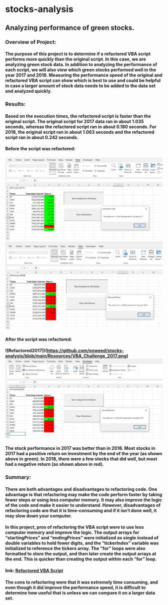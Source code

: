 # stocks-analysis

## Analyzing performance of green stocks.

### Overview of Project:

#### The purpose of this project is to determine if a refactored VBA script performs more quickly than the original script. In this case, we are analyzing green stock data. In addition to analyzing the performance of each script, we will also view which green stocks performed well in the year 2017 and 2018. Measuring the performance speed of the original and refactored VBA script can show which is best to use and could be helpful in case a larger amount of stock data needs to be added to the data set and analyzed quickly.

### Results:

#### Based on the execution times, the refactored script is faster than the original script. The original script for 2017 data ran in about 1.035 seconds, whereas the refactored script ran in about 0.180 seconds. For 2018, the original script ran in about 1.063 seconds and the refactored script ran in about 0.242 seconds. 

#### Before the script was refactored:
#### ![BeforeRefactor2017](https://github.com/eoweed/stocks-analysis/blob/main/Resources/BeforeRefactor2017.png) ![BeforeRefactor2018](https://github.com/eoweed/stocks-analysis/blob/main/Resources/BeforeRefactor2018.png)

#### After the script was refactored:
#### ![Refactored2017])(https://github.com/eoweed/stocks-analysis/blob/main/Resources/VBA_Challenge_2017.png) ![Refactored2018](https://github.com/eoweed/stocks-analysis/blob/main/Resources/VBA_Challenge_2018.png)

#### The stock performance in 2017 was better than in 2018. Most stocks in 2017 had a positive return on investment by the end of the year (as shown above in green). In 2018, there were a few stocks that did well, but most had a negative return (as shown above in red). 

### Summary:

#### There are both advantages and disadvantages to refactoring code. One advantage is that refactoring may make the code perform faster by taking fewer steps or using less computer memory. It may also improve the logic of the code and make it easier to understand. However, disadvantages of refactoring code are that it is time-consuming and if it isn’t done well, it may slow down your computer. 

#### In this project, pros of refactoring the VBA script were to use less computer memory and improve the logic. The output arrays for “startingPrices” and “endingPrices” were initialized as single instead of double variables to hold fewer digits, and the “tickerIndex” variable was initialized to reference the tickers array. The “for” loops were also formatted to store the output, and then later create the output arrays at the end. This is quicker than creating the output within each “for” loop. 

#### link: [Refactored VBA Script](https://github.com/eoweed/stocks-analysis/blob/main/VBA_Challenge.vb)

#### The cons to refactoring were that it was extremely time consuming, and even though it did improve the performance speed, it is difficult to determine how useful that is unless we can compare it on a larger data set. 